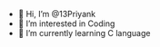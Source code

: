 - 👋 Hi, I’m @13Priyank
- 👀 I’m interested in Coding
- 🌱 I’m currently learning C language
<!---
13Priyank/13Priyank is a ✨ special ✨ repository because its `README.md` (this file) appears on your GitHub profile.
You can click the Preview link to take a look at your changes.
--->
